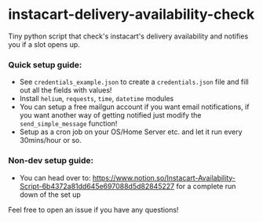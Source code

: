 # instacart-delivery-availability-check
Tiny python script that check's instacart's delivery availability and notifies you if a slot opens up.

### Quick setup guide:
- See `credentials_example.json` to create a `credentials.json` file and fill out all the fields with values!
- Install `helium`, `requests`, `time`, `datetime` modules
- You can setup a free mailgun account if you want email notifications, if you want another way of getting notified just modify the `send_simple_message` function!
- Setup as a cron job on your OS/Home Server etc. and let it run every 30mins/hour or so.

### Non-dev setup guide: 
- You can head over to: https://www.notion.so/Instacart-Availability-Script-6b4372a81dd645e697088d5d82845227 for a complete run down of the set up 

Feel free to open an issue if you have any questions!

